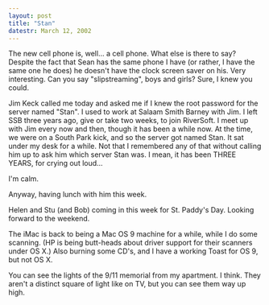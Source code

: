 ```yaml
---
layout: post
title: "Stan"
datestr: March 12, 2002
---
```


The new cell phone is, well... a cell phone. What else is there to say? Despite
the fact that Sean has the same phone I have (or rather, I have the same one
he does) he doesn't have the clock screen saver on his. Very interesting. Can
you say &quot;slipstreaming&quot;, boys and girls? Sure, I knew you could.

Jim Keck called me today and asked me if I knew the root password for the server
named &quot;Stan&quot;. I used to work at Salaam Smith Barney with Jim. I left
SSB three years ago, give or take two weeks, to join RiverSoft. I meet up with
Jim every now and then, though it has been a while now. At the time, we were
on a South Park kick, and so the server got named Stan. It sat under my desk
for a while. Not that I remembered any of that without calling him up to ask
him which server Stan was. I mean, it has been THREE YEARS, for crying out loud...

I'm calm.

Anyway, having lunch with him this week.

Helen and Stu (and Bob) coming in this week for St. Paddy's Day. Looking forward
to the weekend.

The iMac is back to being a Mac OS 9 machine for a while, while I do some scanning.
(HP is being butt-heads about driver support for their scanners under OS X.)
Also burning some CD's, and I have a working Toast for OS 9, but not OS X.

You can see the lights of the 9/11 memorial from my apartment. I think. They
aren't a distinct square of light like on TV, but you can see them way up high.

